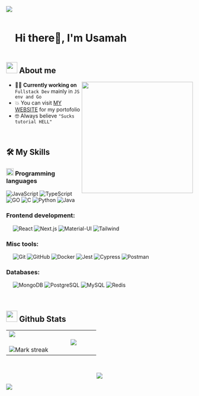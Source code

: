 <!--horizontal divider(gradiant)-->
<img src="https://user-images.githubusercontent.com/73097560/115834477-dbab4500-a447-11eb-908a-139a6edaec5c.gif">

<!--h1 without bottom border-->

<div id="user-content-toc">
  <ul align="left">
    <summary><h1 style="display: inline-block">Hi there👋, I'm Usamah</h1></summary>
  </ul>
</div>


<!--About Me-->

## <picture><img src = "https://github.com/7oSkaaa/7oSkaaa/blob/main/Images/about_me.gif?raw=true" width = 30px></picture> About me

<picture> <img align="right" src="https://media.giphy.com/media/SWoSkN6DxTszqIKEqv/giphy.gif" width = 300px></picture>

- :technologist: **Currently working on** `Fullstack Dev` mainly in `JS env and Go`
- :boom: You can visit [MY WEBSITE]([usamah-hafizh.vercel.app](https://usamah-hafizh.vercel.app/)) for my portofolio
- :nerd_face: Always believe `"Sucks tutorial HELL"`

<br>

## 🛠️ My Skills

### <picture> <img src = "https://github.com/7oSkaaa/7oSkaaa/blob/main/Images/Programming_Languages.gif?raw=true" width = 20px>  </picture> Programming languages
![JavaScript](https://img.shields.io/badge/-JavaScript-000?&logo=JavaScript)
![TypeScript](https://img.shields.io/badge/-TypeScript-000?&logo=TypeScript&logoColor=007ACC)
![GO](https://img.shields.io/badge/-GO-000?&logo=Go)
![C](https://img.shields.io/badge/-C-000?&logo=C)
![Python](https://img.shields.io/badge/-Python-000?&logo=Python)
![Java](https://img.shields.io/badge/-Java-000?&logo=Java)

### Frontend development:
&emsp;
![React](https://img.shields.io/badge/-React-000?&logo=React)
![Next.js](https://img.shields.io/badge/-Next.js-000?&logo=Next.js)
![Material-UI](https://img.shields.io/badge/-Material--UI-000?&logo=Material-UI)
![Tailwind](https://img.shields.io/badge/-Tailwind-000?&logo=Tailwind)
### Misc tools:
&emsp;
![Git](https://img.shields.io/badge/-Git-000?&logo=Git)
![GitHub](https://img.shields.io/badge/-GitHub-000?&logo=GitHub)
![Docker](https://img.shields.io/badge/-Docker-000?&logo=Docker)
![Jest](https://img.shields.io/badge/-Jest-000?&logo=Jest)
![Cypress](https://img.shields.io/badge/-Cypress-000?&logo=Cypress)
![Postman](https://img.shields.io/badge/-Postman-000?&logo=Postman)

### Databases:
&emsp;
![MongoDB](https://img.shields.io/badge/-MongoDB-000?&logo=MongoDB)
![PostgreSQL](https://img.shields.io/badge/-PostgreSQL-000?&logo=PostgreSQL)
![MySQL](https://img.shields.io/badge/-MySQL-000?&logo=MySQL)
![Redis](https://img.shields.io/badge/-Redis-000?&logo=Redis)

<br>

## <picture> <img src = "https://github.com/7oSkaaa/7oSkaaa/blob/main/Images/Statistics.gif?raw=true" width = 30px>  </picture> Github Stats

<!--- stats & Trophy (start) -->

<p align="left">
  <!--- stats (start) -->
<table align="center">
<tr border="none">
<td width="50%" align="center">
  <img  align="left"  src="https://github-readme-stats.vercel.app/api?username=Mahusaa&theme=dark&show_icons=true&count_private=true" />
  <br></br>
  <img  title="🔥 Get streak stats for your profile at git.io/streak-stats" alt="Mark streak" src="https://github-readme-streak-stats.herokuapp.com/?user=Mahusaa&theme=dark&hide_border=false" /> 
</td>


<td width="50%" align="center">

  <img  align="center"  src="https://github-readme-stats.anuraghazra1.vercel.app/api/top-langs/?username=Mahusaa&theme=dark&hide_border=false&no-bg=true&no-frame=true&langs_count=7"/>

  </td>
</tr>
</table>

<!--- trophy (start) -->
</p>        
<!--- stats (end) -->

<br>

<!--profile visit count-->

<div align="center">


[![](https://visitcount.itsvg.in/api?id=Mahusaa&label=Profile%20Views&color=1&pretty=false)](https://visitcount.itsvg.in)

</div>

<!--horizontal divider(gradiant)-->
<img src="https://user-images.githubusercontent.com/73097560/115834477-dbab4500-a447-11eb-908a-139a6edaec5c.gif">

